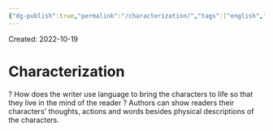 ```yaml
---
{"dg-publish":true,"permalink":"/characterization/","tags":["english","gardenEntry"]}
---
```


Created: 2022-10-19

# Characterization
?
How does the writer use language to bring the characters to life so that they live in the mind of the reader ? 
Authors can show readers their characters' thoughts, actions and words besides physical descriptions of the characters. 
<!--SR:!2022-11-14,17,250-->